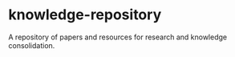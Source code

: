 # knowledge-repository
A repository of papers and resources for research and knowledge consolidation.
